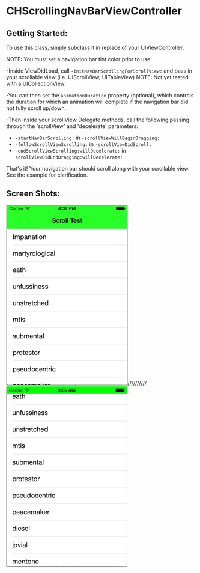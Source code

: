 CHScrollingNavBarViewController
===============================

Getting Started:
----------------

To use this class, simply subclass it in replace of your UIViewController. 

NOTE: You must set a navigation bar tint color prior to use. 

-Inside ViewDidLoad, call `-initNavBarScrollingForScrollView:` and pass in your scrollable view (i.e. UIScrollView, UITableView)
NOTE: Not yet tested with a UICollectionView. 

-You can then set the `animationDuration` property (optional), which controls the duration for which an animation will complete if the navigation bar did not fully scroll up/down. 

-Then inside your scrollView Delegate methods, call the following passing through the 'scrollView' and 'decelerate' parameters:
+ `-startNavBarScrolling:` in `-scrollViewWillBeginDragging:`
+ `-followScrollViewScrolling:` in `-scrollViewDidScroll:` 
+ `-endScrollViewScrolling:willDecelerate:` in `-scrollViewDidEndDragging:willDecelerate:` 

That's it! Your navigation bar should scroll along with your scrollable view. See the example for clarification.

Screen Shots:
-------------
![alt text](https://github.com/chetem/CHScrollingNavBarViewController/raw/master/Sample_Screenshots/Screen_shot_1.png "Screen Shot 1")//////////![alt text](https://github.com/chetem/CHScrollingNavBarViewController/raw/master/Sample_Screenshots/Screen_shot_2.png "Screen Shot 2")
